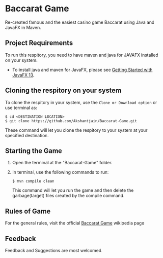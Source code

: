# Baccarat Game
Re-created famous and the easiest casino game Baccarat using Java and JavaFX in Maven.

## Project Requirements
To run this respitory, you need to have maven and java for JAVAFX installed on your system.
- To install java and maven for JavaFX, please see [Getting Started with JavaFX 13](https://openjfx.io/openjfx-docs/).

## Cloning the respitory on your system
To clone the respitory in your system, use the ```Clone or Download option``` or use terminal as:
```
$ cd <DESTINATION LOCATION>
$ git clone https://github.com/Akshantjain/Baccarat-Game.git
```
These command will let you clone the respitory to your system at your specified destination.

## Starting the Game
1. Open the terminal at the "Baccarat-Game" folder.
2. In terminal, use the following commands to run:
   ```
   $ mvn compile clean
   ```
   
   This command will let you run the game and then delete the garbage(target) files created by the compile command.

## Rules of Game
For the general rules, visit the official [Baccarat Game](https://en.wikipedia.org/wiki/Baccarat_(card_game)#Versions) wikipedia page

## Feedback
Feedback and Suggestions are most welcomed.
